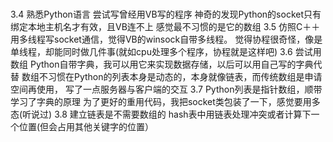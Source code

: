 #
3.4
  熟悉Python语言
  尝试写曾经用VB写的程序
  神奇的发现Python的socket只有绑定本地主机名才有效，且VB连不上
  感觉最不习惯的是它的数组
3.5
  仿照C＋＋用多线程写socket通信，觉得VB的winsock自带多线程。
  觉得协程很奇怪，像是单线程，却能同时做几件事(就如cpu处理多个程序，协程就是这样吧)
3.6
  尝试用数组
  Python自带字典，我可以用它来实现数据存储，以后可以用自己写的字典代替
  数组不习惯在Python的列表本身是动态的，本身就像链表，而传统数组是申请空间再使用，
  写了一点服务器与客户端的交互
3.7
  Python列表是指针数组，顺带学习了字典的原理
  为了更好的重用代码，我把socket类包装了一下，感觉要用多态(听说过)
3.8
  建立链表是不需要数组的
  hash表中用链表处理冲突或者计算下一个位置(但会占用其他关键字的位置）

